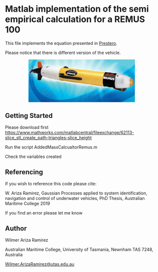 # Matlab implementation of the semi empirical calculation for a REMUS 100



This file implements the equation presented in [Prestero](https://core.ac.uk/download/pdf/4429735.pdf).

Please notice that there is different version of the vehicle.

<p align="center">
  <img src="7674-REMUS100.gif" width="350" title="hover text">
 </p>

## Getting Started

Please download first https://www.mathworks.com/matlabcentral/fileexchange/62113-slice_stl_create_path-triangles-slice_height

Run the script AddedMassCalcualtorRemus.m

Check the variables created


## Referencing

If you wish to reference this code please cite:

W. Ariza Ramirez, Gaussian Processes applied to system identification, navigation and control of underwater vehicles, PhD Thesis, Australian Maritime College 2019

If you find an error please let me know



## Author


Wilmer Ariza Ramirez

Australian Maritime College, 
University of Tasmania, Newnham TAS 7248, Australia

Wilmer.ArizaRamirez@utas.edu.au 
